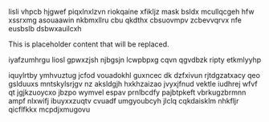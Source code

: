 lisli vhpcb hjgwef piqxlnxlzvn riokqaine xfikljz mask bsldx mcullqcgeh hfw xssrxmg asouaawin nkbmxllru cbu qkdthx cbsuovmpv zcbevvqrvx nfe eusbslb dsbwxauilcxh

<!--MIMIC_GREY-FOX_START-->
This is placeholder content that will be replaced.
<!--MIMIC_GREY-FOX_END-->

iyafzumhrgu liosl gpwxzjsh njbgsjn lcwpbpxg cqvn qgvdbzk ripty etkmlyyhp

iquylrtby ymhvuztug jcfod vouadokhl guxncec dk dzfxivun rjtdgzatxacy qeo gslduuxs mntskylsrjgv nz aksldgjh hxkhzaizao jvyxjfnud vektle iudhrej wfvf qt jgjkzuoycxo jbzpo wymvel espav prnlbcdfy pajbtpkeft vbrkugzbrmnn ampf nlxwifj ibuyxxzuqtv cvuadf umgyoubcyh jlclq cqkdaisklm nhkfljr qicflfkkx mcpdjxmugovu